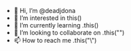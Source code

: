 - 👋 Hi, I’m @deadjdona
- 👀 I’m interested in this()
- 🌱 I’m currently learning .this()
- 💞️ I’m looking to collaborate on .this("")
- 📫 How to reach me .this(\"\\")

<!---
deadjdona/deadjdona is a ✨ special ✨ repository because its `README.md` (this file) appears on your GitHub profile.
You can click the Preview link to take a look at your changes.
--->
